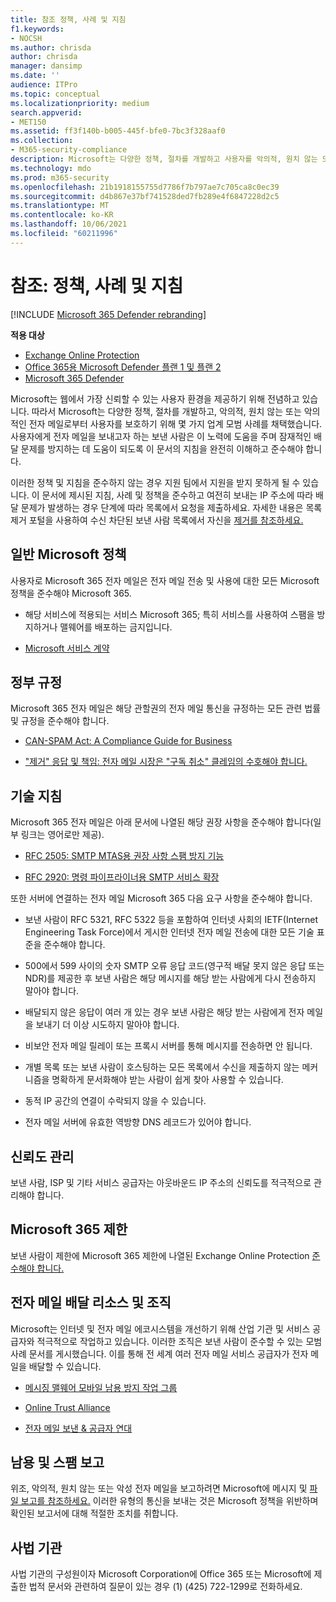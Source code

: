 ```yaml
---
title: 참조 정책, 사례 및 지침
f1.keywords:
- NOCSH
ms.author: chrisda
author: chrisda
manager: dansimp
ms.date: ''
audience: ITPro
ms.topic: conceptual
ms.localizationpriority: medium
search.appverid:
- MET150
ms.assetid: ff3f140b-b005-445f-bfe0-7bc3f328aaf0
ms.collection:
- M365-security-compliance
description: Microsoft는 다양한 정책, 절차를 개발하고 사용자를 악의적, 원치 않는 또는 악의적인 전자 메일로부터 보호하기 위해 여러 업계 모범 사례를 채택했습니다.
ms.technology: mdo
ms.prod: m365-security
ms.openlocfilehash: 21b1918155755d7786f7b797ae7c705ca8c0ec39
ms.sourcegitcommit: d4b867e37bf741528ded7fb289e4f6847228d2c5
ms.translationtype: MT
ms.contentlocale: ko-KR
ms.lasthandoff: 10/06/2021
ms.locfileid: "60211996"
---
```

# <a name="reference-policies-practices-and-guidelines"></a>참조: 정책, 사례 및 지침

[!INCLUDE [Microsoft 365 Defender rebranding](../includes/microsoft-defender-for-office.md)]

**적용 대상**
- [Exchange Online Protection](exchange-online-protection-overview.md)
- [Office 365용 Microsoft Defender 플랜 1 및 플랜 2](defender-for-office-365.md)
- [Microsoft 365 Defender](../defender/microsoft-365-defender.md)

Microsoft는 웹에서 가장 신뢰할 수 있는 사용자 환경을 제공하기 위해 전념하고 있습니다. 따라서 Microsoft는 다양한 정책, 절차를 개발하고, 악의적, 원치 않는 또는 악의적인 전자 메일로부터 사용자를 보호하기 위해 몇 가지 업계 모범 사례를 채택했습니다. 사용자에게 전자 메일을 보내고자 하는 보낸 사람은 이 노력에 도움을 주며 잠재적인 배달 문제를 방지하는 데 도움이 되도록 이 문서의 지침을 완전히 이해하고 준수해야 합니다.

이러한 정책 및 지침을 준수하지 않는 경우 지원 팀에서 지원을 받지 못하게 될 수 있습니다. 이 문서에 제시된 지침, 사례 및 정책을 준수하고 여전히 보내는 IP 주소에 따라 배달 문제가 발생하는 경우 단계에 따라 목록에서 요청을 제출하세요. 자세한 내용은 목록 제거 포털을 사용하여 수신 차단된 보낸 사람 목록에서 자신을 [제거를 참조하세요.](use-the-delist-portal-to-remove-yourself-from-the-office-365-blocked-senders-lis.md)

## <a name="general-microsoft-policies"></a>일반 Microsoft 정책

사용자로 Microsoft 365 전자 메일은 전자 메일 전송 및 사용에 대한 모든 Microsoft 정책을 준수해야 Microsoft 365.

- 해당 서비스에 적용되는 서비스 Microsoft 365; 특히 서비스를 사용하여 스팸을 방지하거나 맬웨어를 배포하는 금지입니다.

- [Microsoft 서비스 계약](https://www.microsoft.com/servicesagreement/)

## <a name="governmental-regulations"></a>정부 규정

Microsoft 365 전자 메일은 해당 관할권의 전자 메일 통신을 규정하는 모든 관련 법률 및 규정을 준수해야 합니다.

- [CAN-SPAM Act: A Compliance Guide for Business](https://www.ftc.gov/tips-advice/business-center/guidance/can-spam-act-compliance-guide-business)

- ["제거" 응답 및 책임: 전자 메일 시장은 "구독 취소" 클레임의 수호해야 합니다.](https://www.lawpublish.com/ftc-emai-marketers-unsubscribe-claims.html)

## <a name="technical-guidelines"></a>기술 지침

Microsoft 365 전자 메일은 아래 문서에 나열된 해당 권장 사항을 준수해야 합니다(일부 링크는 영어로만 제공).

- [RFC 2505: SMTP MTAS용 권장 사항 스팸 방지 기능](https://www.ietf.org/rfc/rfc2505.txt)

- [RFC 2920: 명령 파이프라이너용 SMTP 서비스 확장](https://www.ietf.org/rfc/rfc2920.txt)

또한 서버에 연결하는 전자 메일 Microsoft 365 다음 요구 사항을 준수해야 합니다.

- 보낸 사람이 RFC 5321, RFC 5322 등을 포함하여 인터넷 사회의 IETF(Internet Engineering Task Force)에서 게시한 인터넷 전자 메일 전송에 대한 모든 기술 표준을 준수해야 합니다.

- 500에서 599 사이의 숫자 SMTP 오류 응답 코드(영구적 배달 못지 않은 응답 또는 NDR)를 제공한 후 보낸 사람은 해당 메시지를 해당 받는 사람에게 다시 전송하지 말아야 합니다.

- 배달되지 않은 응답이 여러 개 있는 경우 보낸 사람은 해당 받는 사람에게 전자 메일을 보내기 더 이상 시도하지 말아야 합니다.

- 비보안 전자 메일 릴레이 또는 프록시 서버를 통해 메시지를 전송하면 안 됩니다.

- 개별 목록 또는 보낸 사람이 호스팅하는 모든 목록에서 수신을 제출하지 않는 메커니즘을 명확하게 문서화해야 받는 사람이 쉽게 찾아 사용할 수 있습니다.

- 동적 IP 공간의 연결이 수락되지 않을 수 있습니다.

- 전자 메일 서버에 유효한 역방향 DNS 레코드가 있어야 합니다.

## <a name="reputation-management"></a>신뢰도 관리

보낸 사람, ISP 및 기타 서비스 공급자는 아웃바운드 IP 주소의 신뢰도를 적극적으로 관리해야 합니다.

## <a name="microsoft-365-limits"></a>Microsoft 365 제한

보낸 사람이 제한에 Microsoft 365 제한에 나열된 Exchange Online Protection [준수해야 합니다.](/office365/servicedescriptions/exchange-online-protection-service-description/exchange-online-protection-limits)

## <a name="email-delivery-resources-and-organizations"></a>전자 메일 배달 리소스 및 조직

Microsoft는 인터넷 및 전자 메일 에코시스템을 개선하기 위해 산업 기관 및 서비스 공급자와 적극적으로 작업하고 있습니다. 이러한 조직은 보낸 사람이 준수할 수 있는 모범 사례 문서를 게시했습니다. 이를 통해 전 세계 여러 전자 메일 서비스 공급자가 전자 메일을 배달할 수 있습니다.

- [메시징 맬웨어 모바일 남용 방지 작업 그룹](https://www.m3aawg.org/)

- [Online Trust Alliance](https://www.internetsociety.org/ota/)

- [전자 메일 보낸 & 공급자 연대](https://www.espcoalition.org/)

## <a name="abuse-and-spam-reporting"></a>남용 및 스팸 보고

위조, 악의적, 원치 않는 또는 악성 전자 메일을 보고하려면 Microsoft에 메시지 및 [파일 보고를 참조하세요.](report-junk-email-messages-to-microsoft.md) 이러한 유형의 통신을 보내는 것은 Microsoft 정책을 위반하며 확인된 보고서에 대해 적절한 조치를 취합니다.

## <a name="law-enforcement"></a>사법 기관

사법 기관의 구성원이자 Microsoft Corporation에 Office 365 또는 Microsoft에 제출한 법적 문서와 관련하여 질문이 있는 경우 (1) (425) 722-1299로 전화하세요.